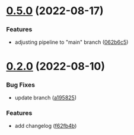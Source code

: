 # [0.5.0](https://github.com/AleksandrsCehrovs/greetings-ci/compare/v0.2.0...v0.5.0) (2022-08-17)


### Features

* adjusting pipeline to "main" branch ([062b6c5](https://github.com/AleksandrsCehrovs/greetings-ci/commit/062b6c5d87e41e060c088dc2c5bb07cf5ad374d0))



# [0.2.0](https://github.com/AleksandrsCehrovs/greetings-ci/compare/f62fb4bc4e7d1014a768f2ef3b1e7203c1d1a1f8...v0.2.0) (2022-08-10)


### Bug Fixes

* update branch ([a195825](https://github.com/AleksandrsCehrovs/greetings-ci/commit/a195825ea710ec6996ae3f50bd87453ab3b7643f))


### Features

* add changelog ([f62fb4b](https://github.com/AleksandrsCehrovs/greetings-ci/commit/f62fb4bc4e7d1014a768f2ef3b1e7203c1d1a1f8))



